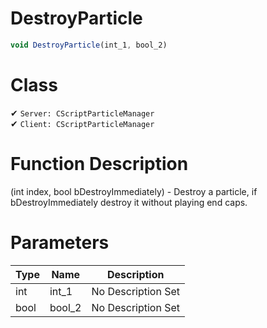 # DestroyParticle
```js	
void DestroyParticle(int_1, bool_2)
```
# Class
✔ `Server: CScriptParticleManager`  
✔ `Client: CScriptParticleManager`  

# Function Description
(int index, bool bDestroyImmediately) - Destroy a particle, if bDestroyImmediately destroy it without playing end caps.
# Parameters
Type|Name|Description
--|--|--
int|int_1|No Description Set
bool|bool_2|No Description Set
